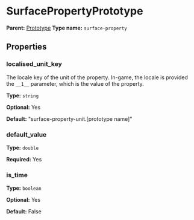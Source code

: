 # SurfacePropertyPrototype

**Parent:** [Prototype](Prototype.md)
**Type name:** `surface-property`

## Properties

### localised_unit_key

The locale key of the unit of the property. In-game, the locale is provided the `__1__` parameter, which is the value of the property.

**Type:** `string`

**Optional:** Yes

**Default:** "surface-property-unit.[prototype name]"

### default_value

**Type:** `double`

**Required:** Yes

### is_time

**Type:** `boolean`

**Optional:** Yes

**Default:** False

